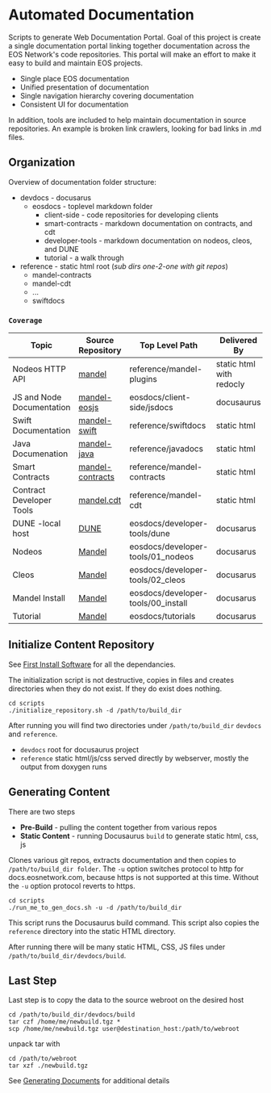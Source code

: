# Automated Documentation #
Scripts to generate Web Documentation Portal. Goal of this project is create a single documentation portal linking together documentation across the EOS Network's code repositories. This portal will make an effort to make it easy to build and maintain EOS projects.
* Single place EOS documentation
* Unified presentation of documentation
* Single navigation hierarchy covering documentation
* Consistent UI for documentation

In addition, tools are included to help maintain documentation in source repositories. An example is broken link crawlers, looking for bad links in .md files.

## Organization ##

Overview of documentation folder structure:
* devdocs - docusarus
   * eosdocs - toplevel markdown folder
      * client-side - code repositories for developing clients
      * smart-contracts - markdown documentation on contracts, and cdt
      * developer-tools - markdown documentation on nodeos, cleos, and DUNE
      * tutorial - a walk through
* reference - static html root (*sub dirs one-2-one with git repos*)
   * mandel-contracts
   * mandel-cdt
   * ...
   * swiftdocs


### `Coverage` ###

|   Topic  |  Source Repository  | Top Level Path | Delivered By |
|  ------- | ------------------- | -------------- | ------------ |
| Nodeos HTTP API | [mandel](https://github.com/eosnetworkfoundation/mandel) | reference/mandel-plugins | static html with redocly |
| JS and Node Documentation | [mandel-eosjs](https://github.com/eosnetworkfoundation/mandel-eosjs) | eosdocs/client-side/jsdocs | docusaurus |
| Swift Documentation | [mandel-swift](https://github.com/eosnetworkfoundation/mandel-swift) | reference/swiftdocs | static html |
| Java Documenation | [mandel-java](https://github.com/eosnetworkfoundation/mandel-java) | reference/javadocs | static html |
| Smart Contracts | [mandel-contracts](https://github.com/eosnetworkfoundation/mandel-contracts) | reference/mandel-contracts | static html |
| Contract Developer Tools | [mandel.cdt](https://github.com/eosnetworkfoundation/mandel.cdt) | reference/mandel-cdt | static html |
| DUNE -local host | [DUNE](https://github.com/eosnetworkfoundation/DUNE.git) | eosdocs/developer-tools/dune | docusarus |
| Nodeos | [Mandel](https://github.com/eosnetworkfoundation/mandel.git) | eosdocs/developer-tools/01_nodeos | docusarus |
| Cleos | [Mandel](https://github.com/eosnetworkfoundation/mandel.git) | eosdocs/developer-tools/02_cleos | docusarus |
| Mandel Install | [Mandel](https://github.com/eosnetworkfoundation/mandel.git) | eosdocs/developer-tools/00_install | docusarus |
| Tutorial | [Mandel](https://github.com/eosnetworkfoundation/mandel.git) | eosdocs/tutorials | docusarus |

## Initialize Content Repository ##
See [First Install Software](docs/FirstInstallSoftware.md) for all the dependancies.

The initialization script is not destructive, copies in files and creates directories when they do not exist. If they do exist does nothing.
```
cd scripts
./initialize_repository.sh -d /path/to/build_dir
```

After running you will find two directories under `/path/to/build_dir` `devdocs` and `reference`.
* `devdocs` root for docusaurus project
* `reference` static html/js/css served directly by webserver, mostly the output from doxygen runs

## Generating Content ##
There are two steps
* **Pre-Build** - pulling the content together from various repos
* **Static Content** - running Docusaurus `build` to generate static html, css, js

Clones various git repos, extracts documentation and then copies to `/path/to/build_dir folder`. The `-u` option switches protocol to http for docs.eosnetwork.com, because https is not supported at this time. Without the `-u` option protocol reverts to https.
```
cd scripts
./run_me_to_gen_docs.sh -u -d /path/to/build_dir
```

This script runs the Docusaurus build command. This script also copies the `reference` directory into the static HTML directory.

After running there will be many static HTML, CSS, JS files under `/path/to/build_dir/devdocs/build`.

## Last Step ##
Last step is to copy the data to the source webroot on the desired host

```
cd /path/to/build_dir/devdocs/build
tar czf /home/me/newbuild.tgz *
scp /home/me/newbuild.tgz user@destination_host:/path/to/webroot
```
unpack tar with
```
cd /path/to/webroot
tar xzf ./newbuild.tgz
```

See [Generating Documents](docs/GeneratingDocuments.md) for additional details
